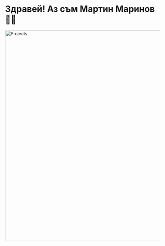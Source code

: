 # Здравей! Аз съм Мартин Маринов 👦🏻

<img width="1934" height="688" alt="Projects" src="https://github.com/user-attachments/assets/fee01fd9-32bc-4003-987b-b320594bb5c2" />
